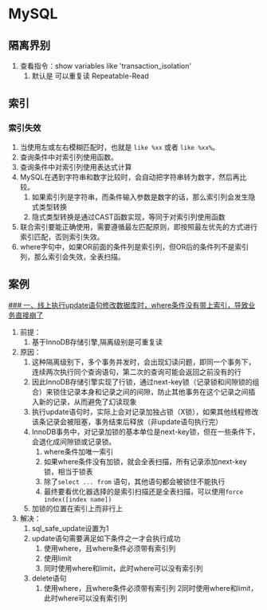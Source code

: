 # MySQL


## 隔离界别

1. 查看指令：show variables like 'transaction_isolation'
   1. 默认是 可以重复读 Repeatable-Read

## 索引


### 索引失效
1. 当使用左或左右模糊匹配时，也就是 ``like %xx`` 或者 ``like %xx%``。
2. 查询条件中对索引列使用函数。
3. 查询条件中对索引列使用表达式计算
4. MySQL在遇到字符串和数字比较时，会自动把字符串转为数字，然后再比较。
   1. 如果索引列是字符串，而条件输入参数是数字的话，那么索引列会发生隐式类型转换
   2. 隐式类型转换是通过CAST函数实现，等同于对索引列使用函数
5. 联合索引要能正确使用，需要遵循最左匹配原则，即按照最左优先的方式进行索引匹配，否则索引失效。
6. where字句中，如果OR前面的条件列是索引列，但OR后的条件列不是索引列，那么索引会失效，全表扫描。


## 案例

[### 一、线上执行update语句修改数据库时，where条件没有带上索引，导致业务直接崩了
](https://mp.weixin.qq.com/s/9R8ChusahrJvLGmUvHWBgA)
1. 前提：
   1. 基于InnoDB存储引擎,隔离级别是可重复读
2. 原因：
   1. 这种隔离级别下，多个事务并发时，会出现幻读问题，即同一个事务下，连续两次执行同个查询语句，第二次的查询可能会返回之前没有的行
   2. 因此InnoDB存储引擎实现了行锁，通过next-key锁（记录锁和间隙锁的组合）来锁住记录本身和记录之间的间隙，防止其他事务在这个记录之间插入新的记录，从而避免了幻读现象
   3. 执行update语句时，实际上会对记录加独占锁（X锁），如果其他线程修改该条记录会被阻塞，事务结束后释放（非update语句执行完）
   4. InnoDB事务中，对记录加锁的基本单位是next-key锁，但在一些条件下，会退化成间隙锁或记录锁。
      1. where条件加唯一索引
      2. 如果where条件没有加锁，就会全表扫描，所有记录添加next-key锁，相当于锁表
      3. 除了``select ... from`` 语句，其他语句都会被锁住不能执行
      4. 最终要看优化器选择的是索引扫描还是全表扫描，可以使用``force index([index name])``
   5. 加锁的位置在索引上而非行上
3. 解决：
   1. sql_safe_update设置为1
   2. update语句需要满足如下条件之一才会执行成功
      1. 使用where，且where条件必须带有索引列
      2. 使用limit
      3. 同时使用where和limit，此时where可以没有索引列
   3. delete语句
      1. 使用where，且where条件必须带有索引列
      2同时使用where和limit，此时where可以没有索引列